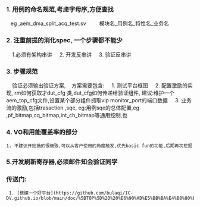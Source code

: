 
### 1. 用例的命名规范,考虑字母序,方便查找
   eg ,aem_dma_split_acq_test.sv
        模块名_用例名_特性名_业务名

### 2. 注重前提的消化spec, 一个步骤都不能少
    1.必须有架构串讲
    2. 开发反串讲
    3. 验证反串讲

### 3. 步骤规范
    验证必须输出验证方案,
   方案需要包含:
    1. 测试平台框图
    2. 配置激励的实现, rm如何获取才dut_cfg 类,dut_cfg如何传递给验证组件, 建议:维护一个aem_top_cfg文件,设置某个部分组件抓取vip monitor_port的端口数据
    3. 业务流的激励,包括trasaction ,sqe,
     eg:用例sqe的总体配置,eg ,pf_bitmap,cq_bitmap,int_ch_bitmap等通用控制,也

### 4. VO和用能覆盖率的部分
    1. 不建议开始搞的很细致,可以从客户使用的角度触发,优先basic fun的功能,后期再次挖掘

### 5.开发刷新寄存器,必须邮件知会验证同学


### 传送门:
     1. [搭建一个好平台](https://github.com/bulaqi/IC-DV.github.io/blob/main/doc/%5BTOP%5D%20%20%E6%90%AD%E5%BB%BA%E4%B8%80%E4%B8%AA%E5%A5%BD%E5%B9%B3%E5%8F%B0.md)
